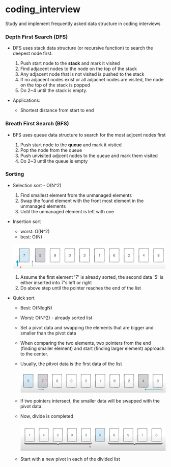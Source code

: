# coding_interview
Study and implement frequently asked data structure in coding interviews

### Depth First Search (DFS)
  - DFS uses stack data structure (or recursive function) to search the deepest node first.
  
    1. Push start node to the **stack** and mark it visited
    2. Find adjacent nodes to the node on the top of the stack
    3. Any adjacent node that is not visited is pushed to the stack
    4. If no adjacent nodes exist or all adjacnet nodes are visited, the node on the top of the stack is popped
    5. Do 2~4 until the stack is empty.

  - Applications:

    - Shortest distance from start to end 

### Breath First Search (BFS) 
  - BFS uses queue data structure to search for the most adjcent nodes first

    1. Push start node to the **queue** and mark it visited
    2. Pop the node from the queue
    3. Push unvisited adjcent nodes to the queue and mark them visited
    4. Do 2~3 until the queue is empty

### Sorting
  - Selection sort - O(N^2)
    
    1. Find smallest element from the unmanaged elements
    2. Swap the found element with the front most element in the unmanaged elements
    3. Until the unmanaged element is left with one

  - Insertion sort
    - worst: O(N^2)
    - best: O(N)
   
    ![alt text](https://github.com/epicjung/coding_interview/blob/main/images/insertion_sort.png?raw=true)
    
    1. Assume the first element '7' is already sorted, the second data '5' is either inserted into 7's left or right
    2. Do above step until the pointer reaches the end of the list
  
  - Quick sort
    - Best: O(NlogN)
    - Worst: O(N^2) - already sorted list
    - Set a pivot data and swapping the elements that are bigger and smaller than the pivot data
    - When comparing the two elements, two pointers from the end (finding smaller element) and start (finding larger element) approach to the center.
    - Usually, the pitvot data is the first data of the list
       
      ![alt text](https://github.com/epicjung/coding_interview/blob/main/images/quick_sort.png?raw=true)

    - If two pointers intersect, the smaller data will be swapped with the pivot data.
    - Now, divide is completed
      
      ![alt text](https://github.com/epicjung/coding_interview/blob/main/images/quick_sort_divide.png?raw=true)

    - Start with a new pivot in each of the divided list
